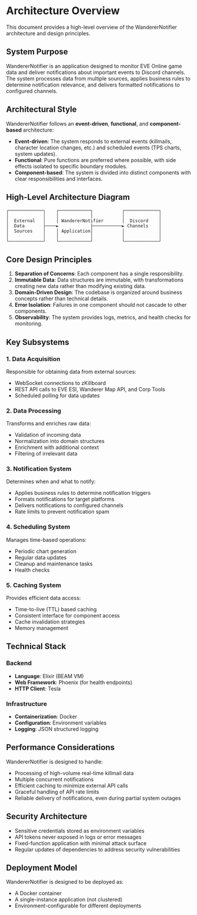 # Architecture Overview

This document provides a high-level overview of the WandererNotifier architecture and design principles.

## System Purpose

WandererNotifier is an application designed to monitor EVE Online game data and deliver notifications about important events to Discord channels. The system processes data from multiple sources, applies business rules to determine notification relevance, and delivers formatted notifications to configured channels.

## Architectural Style

WandererNotifier follows an **event-driven**, **functional**, and **component-based** architecture:

- **Event-driven**: The system responds to external events (killmails, character location changes, etc.) and scheduled events (TPS charts, system updates).
- **Functional**: Pure functions are preferred where possible, with side effects isolated to specific boundary modules.
- **Component-based**: The system is divided into distinct components with clear responsibilities and interfaces.

## High-Level Architecture Diagram

```
┌─────────────┐    ┌────────────┐           ┌─────────────┐
│             │    │            │           │             │
│  External   │    │ WandererNotifier       │  Discord    │
│  Data       ├────►            ├───────────► Channels    │
│  Sources    │    │ Application│           │             │
│             │    │            │           │             │
└─────────────┘    └────────────┘           └─────────────┘
```

## Core Design Principles

1. **Separation of Concerns**: Each component has a single responsibility.
2. **Immutable Data**: Data structures are immutable, with transformations creating new data rather than modifying existing data.
3. **Domain-Driven Design**: The codebase is organized around business concepts rather than technical details.
4. **Error Isolation**: Failures in one component should not cascade to other components.
5. **Observability**: The system provides logs, metrics, and health checks for monitoring.

## Key Subsystems

### 1. Data Acquisition

Responsible for obtaining data from external sources:

- WebSocket connections to zKillboard
- REST API calls to EVE ESI, Wanderer Map API, and Corp Tools
- Scheduled polling for data updates

### 2. Data Processing

Transforms and enriches raw data:

- Validation of incoming data
- Normalization into domain structures
- Enrichment with additional context
- Filtering of irrelevant data

### 3. Notification System

Determines when and what to notify:

- Applies business rules to determine notification triggers
- Formats notifications for target platforms
- Delivers notifications to configured channels
- Rate limits to prevent notification spam

### 4. Scheduling System

Manages time-based operations:

- Periodic chart generation
- Regular data updates
- Cleanup and maintenance tasks
- Health checks

### 5. Caching System

Provides efficient data access:

- Time-to-live (TTL) based caching
- Consistent interface for component access
- Cache invalidation strategies
- Memory management

## Technical Stack

### Backend

- **Language**: Elixir (BEAM VM)
- **Web Framework**: Phoenix (for health endpoints)
- **HTTP Client**: Tesla

### Infrastructure

- **Containerization**: Docker
- **Configuration**: Environment variables
- **Logging**: JSON structured logging

## Performance Considerations

WandererNotifier is designed to handle:

- Processing of high-volume real-time killmail data
- Multiple concurrent notifications
- Efficient caching to minimize external API calls
- Graceful handling of API rate limits
- Reliable delivery of notifications, even during partial system outages

## Security Architecture

- Sensitive credentials stored as environment variables
- API tokens never exposed in logs or error messages
- Fixed-function application with minimal attack surface
- Regular updates of dependencies to address security vulnerabilities

## Deployment Model

WandererNotifier is designed to be deployed as:

- A Docker container
- A single-instance application (not clustered)
- Environment-configurable for different deployments
